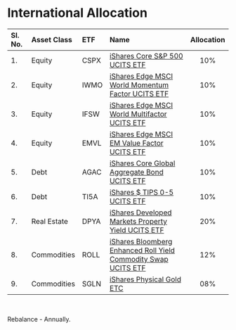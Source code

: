 # International Allocation

| **Sl. No.** | **Asset Class** | **ETF** | **Name**                                                                                                                                                                                                 | **Allocation** |
|:------------|:----------------|:--------|:---------------------------------------------------------------------------------------------------------------------------------------------------------------------------------------------------------|:--------------:|
| 1.          | Equity          | CSPX    | [iShares Core S&P 500 UCITS ETF](https://www.ishares.com/uk/individual/en/products/253743/ishares-sp-500-b-ucits-etf-acc-fund)                                                                           |       10%      |
| 2.          | Equity          | IWMO    | [iShares Edge MSCI World Momentum Factor UCITS ETF](https://www.ishares.com/uk/individual/en/products/270051/ishares-msci-world-momentum-factor-ucits-etf)                                               |       10%      |
| 3.          | Equity          | IFSW    | [iShares Edge MSCI World Multifactor UCITS ETF](https://www.ishares.com/uk/individual/en/products/277246/ishares-factorselect-msci-world-ucits-etf)                                                      |       10%      |
| 4.          | Equity          | EMVL    | [iShares Edge MSCI EM Value Factor UCITS ETF](https://www.ishares.com/uk/individual/en/products/297452/ishares-edge-msci-em-value-factor-ucits-etf-usd-acc-fund)                                         |       10%      |
| 5.          | Debt            | AGAC    | [iShares Core Global Aggregate Bond UCITS ETF](https://www.ishares.com/uk/individual/en/products/337224/ishares-core-global-aggregate-bond-ucits-etf)                                                    |       10%      |
| 6.          | Debt            | TI5A    | [iShares $ TIPS 0-5 UCITS ETF](https://www.ishares.com/uk/individual/en/products/328198/ishares-tips-0-5-ucits-etf)                                                    |       10%      |
| 7.          | Real Estate     | DPYA    | [iShares Developed Markets Property Yield UCITS ETF](https://www.ishares.com/uk/individual/en/products/297188/ishares-developed-markets-property-yield-ucits-etf)                                        |       20%      |
| 8.          | Commodities     | ROLL    | [iShares Bloomberg Enhanced Roll Yield Commodity Swap UCITS ETF](https://www.ishares.com/uk/individual/en/products/298008/ishares-bloomberg-roll-select-commodity-swap-ucits-etf-usd-acc-fund)           |       12%      |
| 9.          | Commodities     | SGLN    | [iShares Physical Gold ETC](https://www.ishares.com/uk/individual/en/products/258441/ishares-physical-gold-etc-fund) |   08%   |              

</br>

Rebalance - Annually.
